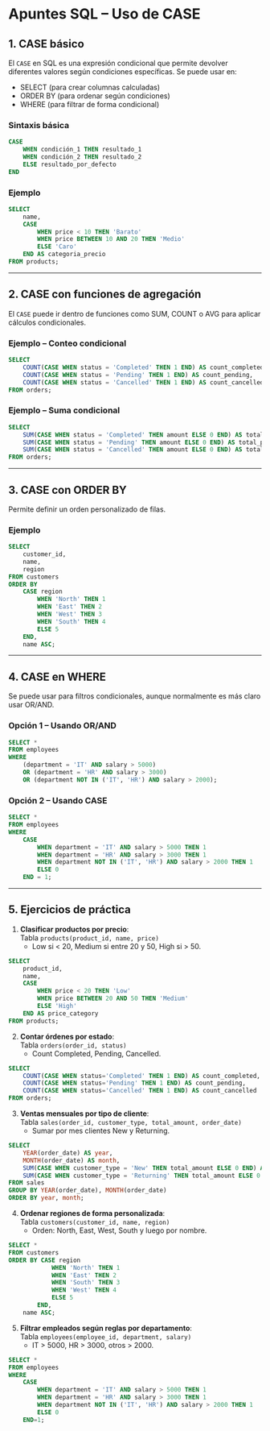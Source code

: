# Apuntes SQL – Uso de CASE

## 1. CASE básico
El `CASE` en SQL es una expresión condicional que permite devolver diferentes valores según condiciones específicas.
Se puede usar en:
- SELECT (para crear columnas calculadas)
- ORDER BY (para ordenar según condiciones)
- WHERE (para filtrar de forma condicional)

### Sintaxis básica
```sql
CASE
    WHEN condición_1 THEN resultado_1
    WHEN condición_2 THEN resultado_2
    ELSE resultado_por_defecto
END
```

### Ejemplo
```sql
SELECT 
    name,
    CASE
        WHEN price < 10 THEN 'Barato'
        WHEN price BETWEEN 10 AND 20 THEN 'Medio'
        ELSE 'Caro'
    END AS categoria_precio
FROM products;
```

---

## 2. CASE con funciones de agregación
El `CASE` puede ir dentro de funciones como SUM, COUNT o AVG para aplicar cálculos condicionales.

### Ejemplo – Conteo condicional
```sql
SELECT 
    COUNT(CASE WHEN status = 'Completed' THEN 1 END) AS count_completed,
    COUNT(CASE WHEN status = 'Pending' THEN 1 END) AS count_pending,
    COUNT(CASE WHEN status = 'Cancelled' THEN 1 END) AS count_cancelled
FROM orders;
```

### Ejemplo – Suma condicional
```sql
SELECT
    SUM(CASE WHEN status = 'Completed' THEN amount ELSE 0 END) AS total_completed,
    SUM(CASE WHEN status = 'Pending' THEN amount ELSE 0 END) AS total_pending,
    SUM(CASE WHEN status = 'Cancelled' THEN amount ELSE 0 END) AS total_cancelled
FROM orders;
```

---

## 3. CASE con ORDER BY
Permite definir un orden personalizado de filas.

### Ejemplo
```sql
SELECT
    customer_id,
    name,
    region
FROM customers
ORDER BY 
    CASE region
        WHEN 'North' THEN 1
        WHEN 'East' THEN 2
        WHEN 'West' THEN 3
        WHEN 'South' THEN 4
        ELSE 5
    END,
    name ASC;
```

---

## 4. CASE en WHERE
Se puede usar para filtros condicionales, aunque normalmente es más claro usar OR/AND.

### Opción 1 – Usando OR/AND
```sql
SELECT *
FROM employees
WHERE 
    (department = 'IT' AND salary > 5000)
    OR (department = 'HR' AND salary > 3000)
    OR (department NOT IN ('IT', 'HR') AND salary > 2000);
```

### Opción 2 – Usando CASE
```sql
SELECT *
FROM employees
WHERE 
    CASE 
        WHEN department = 'IT' AND salary > 5000 THEN 1
        WHEN department = 'HR' AND salary > 3000 THEN 1
        WHEN department NOT IN ('IT', 'HR') AND salary > 2000 THEN 1
        ELSE 0
    END = 1;
```

---

## 5. Ejercicios de práctica
1. **Clasificar productos por precio**:  
   Tabla `products(product_id, name, price)`  
   - Low si < 20, Medium si entre 20 y 50, High si > 50.

```sql
SELECT
    product_id,
    name,
    CASE
        WHEN price < 20 THEN 'Low'
        WHEN price BETWEEN 20 AND 50 THEN 'Medium'
        ELSE 'High'
    END AS price_category
FROM products;
```

2. **Contar órdenes por estado**:  
   Tabla `orders(order_id, status)`  
   - Count Completed, Pending, Cancelled.

``` sql
SELECT 
    COUNT(CASE WHEN status='Completed' THEN 1 END) AS count_completed,
    COUNT(CASE WHEN status='Pending' THEN 1 END) AS count_pending,
    COUNT(CASE WHEN status='Cancelled' THEN 1 END) AS count_cancelled
FROM orders;
```

3. **Ventas mensuales por tipo de cliente**:  
   Tabla `sales(order_id, customer_type, total_amount, order_date)`  
   - Sumar por mes clientes New y Returning.

```sql
SELECT
    YEAR(order_date) AS year,
    MONTH(order_date) AS month,
    SUM(CASE WHEN customer_type = 'New' THEN total_amount ELSE 0 END) AS new_clients,
    SUM(CASE WHEN customer_type = 'Returning' THEN total_amount ELSE 0 END) AS returning_clients
FROM sales
GROUP BY YEAR(order_date), MONTH(order_date)
ORDER BY year, month;
```


4. **Ordenar regiones de forma personalizada**:  
   Tabla `customers(customer_id, name, region)`  
   - Orden: North, East, West, South y luego por nombre.

```sql
SELECT *
FROM customers
ORDER BY CASE region
            WHEN 'North' THEN 1
            WHEN 'East' THEN 2
            WHEN 'South' THEN 3
            WHEN 'West' THEN 4
            ELSE 5
        END,
    name ASC;            
```

5. **Filtrar empleados según reglas por departamento**:  
   Tabla `employees(employee_id, department, salary)`  
   - IT > 5000, HR > 3000, otros > 2000.

```sql
SELECT *
FROM employees
WHERE
    CASE
        WHEN department = 'IT' AND salary > 5000 THEN 1
        WHEN department = 'HR' AND salary > 3000 THEN 1
        WHEN department NOT IN ('IT', 'HR') AND salary > 2000 THEN 1
        ELSE 0
    END=1;
```